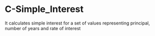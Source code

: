 # C-Simple_Interest
It calculates simple interest for a set of values representing principal, number of years and rate of interest

